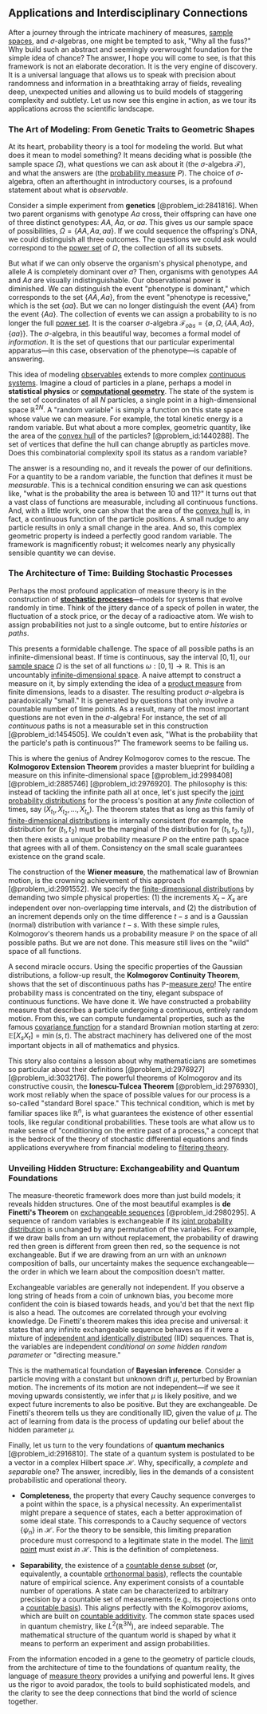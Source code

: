 ## Applications and Interdisciplinary Connections

After a journey through the intricate machinery of measures, [sample spaces](@article_id:167672), and $\sigma$-algebras, one might be tempted to ask, "Why all the fuss?" Why build such an abstract and seemingly overwrought foundation for the simple idea of chance? The answer, I hope you will come to see, is that this framework is not an elaborate decoration. It is the very engine of discovery. It is a universal language that allows us to speak with precision about randomness and information in a breathtaking array of fields, revealing deep, unexpected unities and allowing us to build models of staggering complexity and subtlety. Let us now see this engine in action, as we tour its applications across the scientific landscape.

### The Art of Modeling: From Genetic Traits to Geometric Shapes

At its heart, probability theory is a tool for modeling the world. But what does it mean to model something? It means deciding what is possible (the sample space $\Omega$), what questions we can ask about it (the $\sigma$-algebra $\mathcal{F}$), and what the answers are (the [probability measure](@article_id:190928) $P$). The choice of $\sigma$-algebra, often an afterthought in introductory courses, is a profound statement about what is *observable*.

Consider a simple experiment from **genetics** [@problem_id:2841816]. When two parent organisms with genotype $Aa$ cross, their offspring can have one of three distinct genotypes: $AA$, $Aa$, or $aa$. This gives us our sample space of possibilities, $\Omega = \{AA, Aa, aa\}$. If we could sequence the offspring's DNA, we could distinguish all three outcomes. The questions we could ask would correspond to the [power set](@article_id:136929) of $\Omega$, the collection of all its subsets.

But what if we can only observe the organism's physical phenotype, and allele $A$ is completely dominant over $a$? Then, organisms with genotypes $AA$ and $Aa$ are visually indistinguishable. Our observational power is diminished. We can distinguish the event "phenotype is dominant," which corresponds to the set $\{AA, Aa\}$, from the event "phenotype is recessive," which is the set $\{aa\}$. But we can no longer distinguish the event $\{AA\}$ from the event $\{Aa\}$. The collection of events we can assign a probability to is no longer the full [power set](@article_id:136929). It is the coarser $\sigma$-algebra $\mathcal{F}_{obs} = \{\emptyset, \Omega, \{AA, Aa\}, \{aa\}\}$. The $\sigma$-algebra, in this beautiful way, becomes a formal model of *information*. It is the set of questions that our particular experimental apparatus—in this case, observation of the phenotype—is capable of answering.

This idea of modeling [observables](@article_id:266639) extends to more complex [continuous systems](@article_id:177903). Imagine a cloud of particles in a plane, perhaps a model in **statistical physics** or **[computational geometry](@article_id:157228)**. The state of the system is the set of coordinates of all $N$ particles, a single point in a high-dimensional space $\mathbb{R}^{2N}$. A "random variable" is simply a function on this state space whose value we can measure. For example, the total kinetic energy is a random variable. But what about a more complex, geometric quantity, like the area of the [convex hull](@article_id:262370) of the particles? [@problem_id:1440288]. The set of vertices that define the hull can change abruptly as particles move. Does this combinatorial complexity spoil its status as a random variable?

The answer is a resounding no, and it reveals the power of our definitions. For a quantity to be a random variable, the function that defines it must be *measurable*. This is a technical condition ensuring we can ask questions like, "what is the probability the area is between 10 and 11?" It turns out that a vast class of functions are measurable, including all continuous functions. And, with a little work, one can show that the area of the [convex hull](@article_id:262370) is, in fact, a continuous function of the particle positions. A small nudge to any particle results in only a small change in the area. And so, this complex geometric property is indeed a perfectly good random variable. The framework is magnificently robust; it welcomes nearly any physically sensible quantity we can devise.

### The Architecture of Time: Building Stochastic Processes

Perhaps the most profound application of measure theory is in the construction of **[stochastic processes](@article_id:141072)**—models for systems that evolve randomly in time. Think of the jittery dance of a speck of pollen in water, the fluctuation of a stock price, or the decay of a radioactive atom. We wish to assign probabilities not just to a single outcome, but to entire *histories* or *paths*.

This presents a formidable challenge. The space of all possible paths is an infinite-dimensional beast. If time is continuous, say the interval $[0,1]$, our [sample space](@article_id:269790) $\Omega$ is the set of all functions $\omega: [0,1] \to \mathbb{R}$. This is an uncountably [infinite-dimensional space](@article_id:138297). A naive attempt to construct a measure on it, by simply extending the idea of a [product measure](@article_id:136098) from finite dimensions, leads to a disaster. The resulting product $\sigma$-algebra is paradoxically "small." It is generated by questions that only involve a countable number of time points. As a result, many of the most important questions are not even in the $\sigma$-algebra! For instance, the set of all *continuous* paths is not a measurable set in this construction [@problem_id:1454505]. We couldn't even ask, "What is the probability that the particle's path is continuous?" The framework seems to be failing us.

This is where the genius of Andrey Kolmogorov comes to the rescue. The **Kolmogorov Extension Theorem** provides a master blueprint for building a measure on this infinite-dimensional space [@problem_id:2998408] [@problem_id:2885746] [@problem_id:2976920]. The philosophy is this: instead of tackling the infinite path all at once, let's just specify the [joint probability distributions](@article_id:171056) for the process's position at any *finite* collection of times, say $(X_{t_1}, X_{t_2}, \dots, X_{t_n})$. The theorem states that as long as this family of [finite-dimensional distributions](@article_id:196548) is internally consistent (for example, the distribution for $(t_1, t_2)$ must be the marginal of the distribution for $(t_1, t_2, t_3)$), then there exists a unique probability measure $P$ on the entire path space that agrees with all of them. Consistency on the small scale guarantees existence on the grand scale.

The construction of the **Wiener measure**, the mathematical law of Brownian motion, is the crowning achievement of this approach [@problem_id:2991552]. We specify the [finite-dimensional distributions](@article_id:196548) by demanding two simple physical properties: (1) the increments $X_t - X_s$ are independent over non-overlapping time intervals, and (2) the distribution of an increment depends only on the time difference $t-s$ and is a Gaussian (normal) distribution with variance $t-s$. With these simple rules, Kolmogorov's theorem hands us a probability measure $\mathbb{P}$ on the space of all possible paths. But we are not done. This measure still lives on the "wild" space of all functions.

A second miracle occurs. Using the specific properties of the Gaussian distributions, a follow-up result, the **Kolmogorov Continuity Theorem**, shows that the set of discontinuous paths has $\mathbb{P}$-[measure zero](@article_id:137370)! The entire probability mass is concentrated on the tiny, elegant subspace of continuous functions. We have done it. We have constructed a probability measure that describes a particle undergoing a continuous, entirely random motion. From this, we can compute fundamental properties, such as the famous [covariance function](@article_id:264537) for a standard Brownian motion starting at zero: $\mathbb{E}[X_s X_t] = \min(s, t)$. The abstract machinery has delivered one of the most important objects in all of mathematics and physics.

This story also contains a lesson about why mathematicians are sometimes so particular about their definitions [@problem_id:2976927] [@problem_id:3032176]. The powerful theorems of Kolmogorov and its constructive cousin, the **Ionescu-Tulcea Theorem** [@problem_id:2976930], work most reliably when the space of possible values for our process is a so-called "standard Borel space." This technical condition, which is met by familiar spaces like $\mathbb{R}^n$, is what guarantees the existence of other essential tools, like regular conditional probabilities. These tools are what allow us to make sense of "conditioning on the entire past of a process," a concept that is the bedrock of the theory of stochastic differential equations and finds applications everywhere from financial modeling to [filtering theory](@article_id:186472).

### Unveiling Hidden Structure: Exchangeability and Quantum Foundations

The measure-theoretic framework does more than just build models; it reveals hidden structures. One of the most beautiful examples is **de Finetti's Theorem** on [exchangeable sequences](@article_id:186828) [@problem_id:2980295]. A sequence of random variables is exchangeable if its [joint probability distribution](@article_id:264341) is unchanged by any permutation of the variables. For example, if we draw balls from an urn without replacement, the probability of drawing red then green is different from green then red, so the sequence is not exchangeable. But if we are drawing from an urn with an *unknown* composition of balls, our uncertainty makes the sequence exchangeable—the order in which we learn about the composition doesn't matter.

Exchangeable variables are generally not independent. If you observe a long string of heads from a coin of unknown bias, you become more confident the coin is biased towards heads, and you'd bet that the next flip is also a head. The outcomes are correlated through your evolving knowledge. De Finetti's theorem makes this idea precise and universal: it states that any infinite exchangeable sequence behaves as if it were a mixture of [independent and identically distributed](@article_id:168573) (IID) sequences. That is, the variables are independent *conditional on some hidden random parameter* or "directing measure."

This is the mathematical foundation of **Bayesian inference**. Consider a particle moving with a constant but unknown drift $\mu$, perturbed by Brownian motion. The increments of its motion are not independent—if we see it moving upwards consistently, we infer that $\mu$ is likely positive, and we expect future increments to also be positive. But they are exchangeable. De Finetti's theorem tells us they are conditionally IID, given the value of $\mu$. The act of learning from data is the process of updating our belief about the hidden parameter $\mu$.

Finally, let us turn to the very foundations of **quantum mechanics** [@problem_id:2916810]. The state of a quantum system is postulated to be a vector in a complex Hilbert space $\mathcal{H}$. Why, specifically, a *complete* and *separable* one? The answer, incredibly, lies in the demands of a consistent probabilistic and operational theory.

*   **Completeness**, the property that every Cauchy sequence converges to a point within the space, is a physical necessity. An experimentalist might prepare a sequence of states, each a better approximation of some ideal state. This corresponds to a Cauchy sequence of vectors $\{\psi_n\}$ in $\mathcal{H}$. For the theory to be sensible, this limiting preparation procedure must correspond to a legitimate state in the model. The [limit point](@article_id:135778) must exist *in* $\mathcal{H}$. This is the definition of completeness.

*   **Separability**, the existence of a [countable dense subset](@article_id:147176) (or, equivalently, a countable [orthonormal basis](@article_id:147285)), reflects the countable nature of empirical science. Any experiment consists of a countable number of operations. A state can be characterized to arbitrary precision by a countable set of measurements (e.g., its projections onto a [countable basis](@article_id:154784)). This aligns perfectly with the Kolmogorov axioms, which are built on [countable additivity](@article_id:141171). The common state spaces used in quantum chemistry, like $L^2(\mathbb{R}^{3N})$, are indeed separable. The mathematical structure of the quantum world is shaped by what it means to perform an experiment and assign probabilities.

From the information encoded in a gene to the geometry of particle clouds, from the architecture of time to the foundations of quantum reality, the language of [measure theory](@article_id:139250) provides a unifying and powerful lens. It gives us the rigor to avoid paradox, the tools to build sophisticated models, and the clarity to see the deep connections that bind the world of science together.